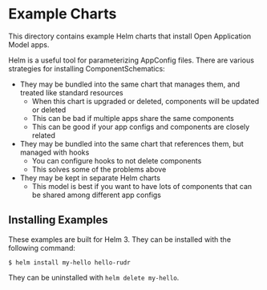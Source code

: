 # Example Charts

This directory contains example Helm charts that install Open Application Model apps.

Helm is a useful tool for parameterizing AppConfig files. There are various strategies for installing ComponentSchematics:

- They may be bundled into the same chart that manages them, and treated like standard resources
    - When this chart is upgraded or deleted, components will be updated or deleted
    - This can be bad if multiple apps share the same components
    - This can be good if your app configs and components are closely related
- They may be bundled into the same chart that references them, but managed with hooks
    - You can configure hooks to not delete components
    - This solves some of the problems above
- They may be kept in separate Helm charts
    - This model is best if you want to have lots of components that can be shared among different app configs


## Installing Examples

These examples are built for Helm 3. They can be installed with the following command:

```console
$ helm install my-hello hello-rudr
```

They can be uninstalled with `helm delete my-hello`.